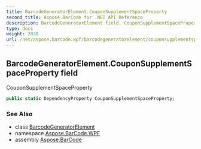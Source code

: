 ```yaml
---
title: BarcodeGeneratorElement.CouponSupplementSpaceProperty
second_title: Aspose.BarCode for .NET API Reference
description: BarcodeGeneratorElement field. CouponSupplementSpaceProperty
type: docs
weight: 2030
url: /net/aspose.barcode.wpf/barcodegeneratorelement/couponsupplementspaceproperty/
---
```

## BarcodeGeneratorElement.CouponSupplementSpaceProperty field

CouponSupplementSpaceProperty

```csharp
public static DependencyProperty CouponSupplementSpaceProperty;
```

### See Also

* class [BarcodeGeneratorElement](../)
* namespace [Aspose.BarCode.WPF](../../../aspose.barcode.wpf/)
* assembly [Aspose.BarCode](../../../)


